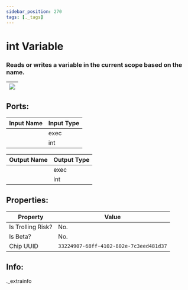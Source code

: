 ```yaml
---
sidebar_position: 270
tags: [._tags]
---
```


# int Variable


### Reads or writes a variable in the current scope based on the name.

| ![](https://images-ext-2.discordapp.net/external/MPmIaQzlEPmgGWlgi-WxBBXt0Bjv_zWPkg1y1f_sy3s/https/www.recroomcircuits.com/image/circuit/absolute-value?width=206&height=108) |
|-----|

## Ports:

| Input Name | Input Type |
|-----------|-----------|
|  | exec |
|  | int |

| Output Name | Output Type |
|-----------|-----------|
|  | exec |
|  | int |

## Properties:

| Property  | Value |
|-------------------|-----------|
| Is Trolling Risk? | No. |
| Is Beta? | No. |
| Chip UUID | `33224907-68ff-4102-802e-7c3eed481d37` |

## Info:
._extrainfo
